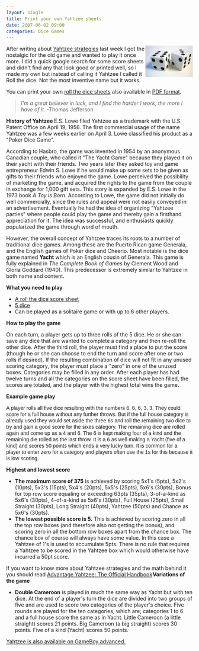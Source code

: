 ```yaml
---
layout: single
title: Print your own Yahtzee sheets
date: 2007-06-02 09:00
categories: Dice Games
---
```

<img src="/public/uploads/2007/05/dice.thumbnail.jpg" align="right" height="85" width="128" />After writing about <a href="/yahtzee-strategies/">Yahtzee strategies</a> last week I got the nostalgic for the old game and wanted to play it once more. I did a quick google search for some score sheets and didn't find any that look good or printed well, so I made my own but instead of calling it Yahtzee I called it Roll the dice. Not the most inventive name but it works.

You can print your own <a href="http://www.abluestar.com/utilities/roll_the_dice/">roll the dice sheets</a> also available in <a href="/public/uploads/2007/05/roll-the-dice.pdf">PDF format</a>.
<blockquote><em>I'm a great believer in luck, and I find the harder I work, the more I have of it.</em>
-Thomas Jefferson</blockquote>
<strong>History of Yahtzee </strong>
E.S. Lowe filed Yahtzee as a trademark with the U.S. Patent Office on April 19, 1956. The first commercial usage of the name Yahtzee was a few weeks earlier on April 3. Lowe classified his product as a "Poker Dice Game".

According to Hasbro, the game was invented in 1954 by an anonymous Canadian couple, who called it "The Yacht Game" because they played it on their yacht with their friends.<span class="external autonumber"></span> Two years later they asked toy and game entrepreneur Edwin S. Lowe if he would make up some sets to be given as gifts to their friends who enjoyed the game. Lowe perceived the possibility of marketing the game, and acquired the rights to the game from the couple in exchange for 1,000 gift sets. This story is expanded by E.S. Lowe in the 1973 book <em>A Toy is Born</em>. According to Lowe, the game did not initially do well commercially, since the rules and appeal were not easily conveyed in an advertisement. Eventually he had the idea of organizing "Yahtzee parties" where people could play the game and thereby gain a firsthand appreciation for it. The idea was successful, and enthusiasts quickly popularized the game through word of mouth.

However, the overall concept of Yahtzee traces its roots to a number of traditional dice games. Among these are the Puerto Rican game Generala, and the English games of Poker dice and Cheerio. Most notable is the dice game named <strong>Yacht</strong> which is an English cousin of Generala. This game is fully explained in <em>The Complete Book of Games</em> by Clement Wood and Gloria Goddard (1940). This predecessor is extremely similar to Yahtzee in both name and content.

<strong>What you need to play</strong>
<ul>
	<li><a href="http://www.abluestar.com/utilities/roll_the_dice/">A roll the dice score sheet</a></li>
	<li><a href="/how-to-make-dice-and-a-brief-history/">5 dice</a></li>
	<li>Can be played as a solitaire game or with up to 6 other players.</li>
</ul>
<strong>How to play the game</strong>

On each turn, a player gets up to three rolls of the 5 dice. He or she can save any dice that are wanted to complete a category and then re-roll the other dice. After the third roll, the player must find a place to put the score (though he or she can choose to end the turn and score after one or two rolls if desired). If the resulting combination of dice will not fit in any unused scoring category, the player must place a "zero" in one of the unused boxes. Categories may be filled in any order.
After each player has had twelve turns and all the categories on the score sheet have been filled, the scores are totaled, and the player with the highest total wins the game.

<strong>Example game play </strong>

<font face="Arial">A player rolls all five dice resulting with the numbers 6, 6, 6, 3, 3.  They could score for a full house without any further throws.  But if the full house category is already used they would set aside the three 6s and roll the remaining two dice to try and gain a good score for the sixes category.  The remaining dice are rolled again and come up as a 4 and 6.  The 6 is kept making four of a kind and the remaining die rolled as the last throw. It is a 6 as well making a Yacht (five of a kind) and scores 50 points which ends a very lucky turn.  It is common for a player to enter zero for a category and players often use the 1s for this because it is low scoring.</font>

<strong>Highest and lowest score</strong>
<ul>
	<li><strong>The maximum score of 375</strong> is achieved by scoring 5x1's (5pts), 5x2's (10pts), 5x3's (15pts), 5x4's (20pts), 5x5's (25pts), 5x6's (30pts), Bonus for top row score equaling or exceeding 63pts (35pts), 3-of-a-kind as 5x6's (30pts), 4-of-a-kind as 5x6's (30pts), Full House (25pts), Small Straight (30pts), Long Straight (40pts), Yahtzee (50pts) and Chance as 5x6's (30pts).</li>
	<li><strong>The lowest possible score is 5.</strong> This is achieved by scoring zero in all the top row boxes (and therefore also not getting the bonus), and scoring zero in all the bottom row boxes apart from the chance box. The chance box of course will always have some value. In this case a Yahtzee of 1's is used to accumulate 5pts. There is no rule that requires a Yahtzee to be scored in the Yahtzee box which would otherwise have incurred a 50pt score.</li>
</ul>
If you want to know more about Yahtzee strategies and the math behind it you should read <a href="http://www.amazon.ca/gp/product/0929712048?ie=UTF8&amp;tag=abluestar-20&amp;linkCode=as2&amp;camp=15121&amp;creative=330641&amp;creativeASIN=0929712048">Advantage Yahtzee: The Official Handbook</a><img src="http://www.assoc-amazon.ca/e/ir?t=abluestar-20&amp;l=as2&amp;o=15&amp;a=0929712048" style="border: medium none  ! important; margin: 0px ! important" border="0" height="1" width="1" /><strong>Variations of the game</strong>
<ul>
	<li><strong>Double Cameroon</strong> is played in much the same way as Yacht but with ten dice. At the end of a player's turn the dice are divided into two groups of five and are used to score two categories of the player's choice. Five rounds are played for the ten categories, which are; categories 1 to 6 and a full house score the same as in Yacht. Little Cameroon (a little straight) scores 21 points. Big Cameroon (a big straight) scores 30 points. Five of a kind (Yacht) scores 50 points.</li>
</ul>
<a href="http://www.amazon.ca/gp/product/B000BO5UU0/701-2348363-8299539?ie=UTF8&amp;tag=abluestar-20&amp;linkCode=xm2&amp;camp=15121&amp;creativeASIN=B000BO5UU0">Yahtzee is also available on GameBoy advanced.</a>
